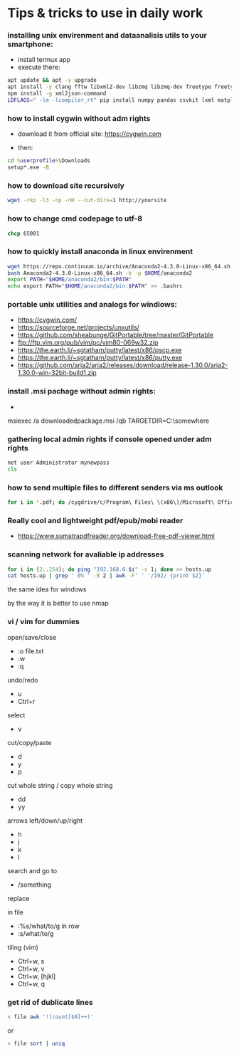 # Tips & tricks to use in daily work

### installing unix envirenment and dataanalisis utils to your smartphone:

- install termux app
- execute there:
```bash
apt update && apt -y upgrade
apt install -y clang fftw libxml2-dev libzmq libzmq-dev freetype freetype-dev libxslt-dev libpng libpng-dev openssh python python-dev aria2 nodejs git gawk jq tmux fish man perl python2 rsync pkg-config
npm install -g xml2json-command
LDFLAGS=" -lm -lcompiler_rt" pip install numpy pandas csvkit lxml matplotlib jupyter
```

### how to install cygwin without adm rights

- download it from official site: https://cygwin.com

- then:

```cmd
cd %userprofile%\Downloads
setup*.exe -B
```
### how to download site recursively

```bash
wget -rkp -l3 -np -nH --cut-dirs=1 http://yoursite
```

### how to change cmd codepage to utf-8

```cmd
chcp 65001
```

### how to quickly install anaconda in linux envirenment

```bash
wget https://repo.continuum.io/archive/Anaconda2-4.3.0-Linux-x86_64.sh
bash Anaconda2-4.3.0-Linux-x86_64.sh -b -p $HOME/anaconda2
export PATH="$HOME/anaconda2/bin:$PATH"
echo export PATH="$HOME/anaconda2/bin:$PATH" >> .bashrc
```


### portable unix utilities and analogs for windiows:

- https://cygwin.com/
- https://sourceforge.net/projects/unxutils/
- https://github.com/sheabunge/GitPortable/tree/master/GitPortable
- ftp://ftp.vim.org/pub/vim/pc/vim80-069w32.zip
- https://the.earth.li/~sgtatham/putty/latest/x86/pscp.exe
- https://the.earth.li/~sgtatham/putty/latest/x86/putty.exe
- https://github.com/aria2/aria2/releases/download/release-1.30.0/aria2-1.30.0-win-32bit-build1.zip

### install .msi pachage without admin rights:

- 
msiexec /a downloadedpackage.msi /qb TARGETDIR=C:\somewhere

### gathering local admin rights if console opened under adm rights

```cmd
net user Administrator mynewpass
cls
```

### how to send multiple files to different senders via ms outlook

```bash
for i in *.pdf; do /cygdrive/c/Program\ Files\ \(x86\)/Microsoft\ Office/Office16/OUTLOOK.EXE /c ipm.note /a $i /m $(some-kind-of-function-to-parce-filename-to-email-address)
```

### Really cool and lightweight pdf/epub/mobi reader

- https://www.sumatrapdfreader.org/download-free-pdf-viewer.html

### scanning network for avaliable ip addresses

```bash
for i in {2..254}; do ping "192.168.0.$i" -c 1; done >> hosts.up
cat hosts.up | grep ' 0% ' -B 2 | awk -F' ' '/192/ {print $2}'
```

the same idea for windows

by the way it is better to use nmap

### vi / vim for dummies

open/save/close

- :o file.txt
- :w
- :q

undo/redo

- u
- Ctrl+r

select

- v

cut/copy/paste

- d
- y
- p

cut whole string / copy whole string

- dd
- yy

arrows left/down/up/right

- h
- j
- k
- l

search and go to

- /something

replace

in file
- :%s/what/to/g
in row
- :s/what/to/g

tiling (vim)

- Ctrl+w, s
- Ctrl+w, v
- Ctrl+w, [hjkl]
- Ctrl+w, q

### get rid of dublicate lines

```bash
< file awk '!(count[$0]++)'
```
or
```bash
< file sort | uniq
```


